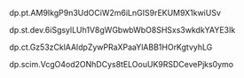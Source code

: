dp.pt.AM9IkgP9n3UdOCiW2m6iLnGIS9rEKUM9X1kwiUSv

dp.st.dev.6iSgsylLUh1V8gWGbwbWbO8SHSxs3wkdkYAYE3Ik

dp.ct.Gz53zCklAAldpZywPRaXPaaYlABB1HOrKgtvyhLG

dp.scim.VcgO4od2ONhDCys8tELOouUK9RSDCevePjks0ymo
